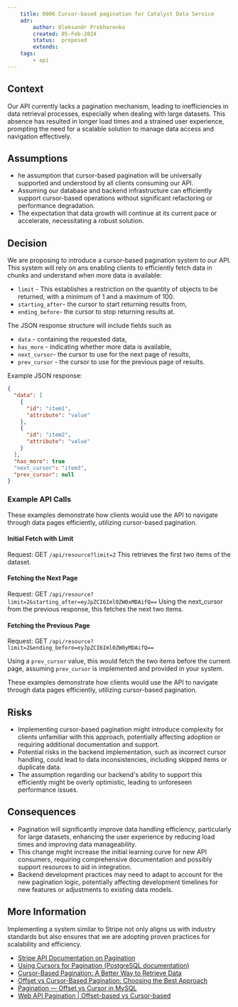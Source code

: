 ```yaml
---
    title: 0006 Cursor-based pagination for Catalyst Data Service
    adr:
        author: Oleksandr Prokhorenko
        created: 05-Feb-2024
        status:  proposed
        extends:
    tags:
        - api
---
```


## Context

Our API currently lacks a pagination mechanism, leading to inefficiencies in data retrieval processes,
especially when dealing with large datasets.
This absence has resulted in longer load times and
a strained user experience, prompting the need for a scalable solution to manage data access and navigation effectively.

## Assumptions

* he assumption that cursor-based pagination will be universally supported and understood by all clients consuming our API.
* Assuming our database and backend infrastructure can efficiently support cursor-based operations without
 significant refactoring or performance degradation.
* The expectation that data growth will continue at its current pace or accelerate,
necessitating a robust solution.

## Decision

We are proposing to introduce a cursor-based pagination system to our API.
This system will rely on ans enabling clients to efficiently fetch data in chunks and
understand when more data is available:

* `limit` - This establishes a restriction on the quantity of objects to be returned,
with a minimum of 1 and a maximum of 100.
* `starting_after`- the cursor to start returning results from,
* `ending_before`- the cursor to stop returning results at.

The JSON response structure will include fields such as

* `data` - containing the requested data,
* `has_more` - indicating whether more data is available,
* `next_cursor`- the cursor to use for the next page of results,
* `prev_cursor` - the cursor to use for the previous page of results.

Example JSON response:

```json
{
  "data": [
    {
      "id": "item1",
      "attribute": "value"
    },
    {
      "id": "item2",
      "attribute": "value"
    }
  ],
  "has_more": true
  "next_cursor": "item3",
  "prev_cursor": null
}
```

### Example API Calls

These examples demonstrate how clients would use the API to navigate through data pages efficiently,
utilizing cursor-based pagination.

#### Initial Fetch with Limit

Request: GET `/api/resource?limit=2`
This retrieves the first two items of the dataset.

#### Fetching the Next Page

Request: GET `/api/resource?limit=2&starting_after=eyJpZCI6Iml0ZW0xMDAifQ==`
Using the next_cursor from the previous response, this fetches the next two items.

#### Fetching the Previous Page

Request: GET `/api/resource?limit=2&ending_before=eyJpZCI6Iml0ZW0yMDAifQ==`

Using a `prev_cursor` value, this would fetch the two items before the current page,
assuming `prev_cursor` is implemented and provided in your system.

These examples demonstrate how clients would use the API to navigate through data pages efficiently,
utilizing cursor-based pagination.

## Risks

* Implementing cursor-based pagination might introduce complexity for clients unfamiliar with this approach,
potentially affecting adoption or requiring additional documentation and support.
* Potential risks in the backend implementation, such as incorrect cursor handling,
could lead to data inconsistencies, including skipped items or duplicate data.
* The assumption regarding our backend's ability to support this efficiently might be overly optimistic,
leading to unforeseen performance issues.

## Consequences

* Pagination will significantly improve data handling efficiency, particularly for large datasets,
enhancing the user experience by reducing load times and improving data manageability.
* This change might increase the initial learning curve for new API consumers,
requiring comprehensive documentation and possibly support resources to aid in integration.
* Backend development practices may need to adapt to account for the new pagination logic,
potentially affecting development timelines for new features or adjustments to existing data models.

## More Information

Implementing a system similar to Stripe not only aligns us with industry standards but
also ensures that we are adopting proven practices for scalability and efficiency.

* [Stripe API Documentation on Pagination](https://stripe.com/docs/api/pagination)
* [Using Cursors for Pagination (PostgreSQL documentation)](https://www.postgresql.org/docs/current/plpgsql-cursors.html)
* [Cursor-Based Pagination: A Better Way to Retrieve Data](https://www.sitepoint.com/paginating-real-time-data-cursor-based-pagination/)
* [Offset vs Cursor-Based Pagination: Choosing the Best Approach](https://medium.com/@maryam-bit/offset-vs-cursor-based-pagination-choosing-the-best-approach-2e93702a118b)
* [Pagination — Offset vs Cursor in MySQL](https://bojithapiyathilake.medium.com/pagination-offset-vs-cursor-in-mysql-92cbf1a02cfa)
* [Web API Pagination | Offset-based vs Cursor-based](https://www.youtube.com/watch?v=WUICbOOtAic)
